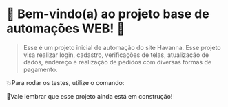 # 👋 Bem-vindo(a) ao projeto base de automações WEB! <font style="vertical-align: inherit;"><font style="vertical-align: inherit;">🤖</font></font>  

> Esse é um projeto inicial de automação do site Havanna.
> Esse projeto visa realizar login, cadastro, verificações de telas, atualização de dados, endereço e realização de pedidos com diversas formas de pagamento.

💥Para rodar os testes, utilize o comando:

🚧Vale lembrar que esse projeto ainda está em construção! 
